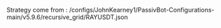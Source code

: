 Strategy come from : /configs/JohnKearney1/PassivBot-Configurations-main/v5.9.6/recursive_grid/RAYUSDT.json